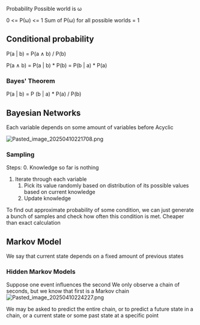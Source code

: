 Probability
Possible world is ω

0 <= P(ω) <= 1
Sum of P(ω) for all possible worlds = 1

## Conditional probability

P(a | b) = P(a ∧ b) / P(b)

P(a ∧ b) = P(a | b) \* P(b) = P(b | a) \* P(a)

### Bayes' Theorem

P(a | b) = P (b | a) \* P(a) / P(b)

## Bayesian Networks

Each variable depends on some amount of variables before
Acyclic

![Pasted\_image\_20250410221708.png](pasted_image_20250410221708.png)

### Sampling

Steps:
0\. Knowledge so far is nothing

1. Iterate through each variable
   1. Pick its value randomly based on distribution of its possible values based on current knowledge
   2. Update knowledge

To find out approximate probability of some condition, we can just generate a bunch of samples and check how often this condition is met. Cheaper than exact calculation

## Markov Model

We say that current state depends on a fixed amount of previous states

### Hidden Markov Models

Suppose one event influences the second
We only observe a chain of seconds, but we know that first is a Markov chain
![Pasted\_image\_20250410224227.png](pasted_image_20250410224227.png)

We may be asked to predict the entire chain, or to predict a future state in a chain, or a current state or some past state at a specific point
